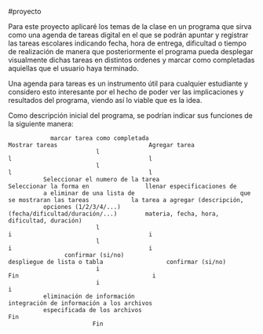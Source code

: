#proyecto

Para este proyecto aplicaré los temas de la clase en un programa que sirva como una agenda de tareas digital en el 
que se podrán apuntar y registrar las tareas escolares indicando fecha, hora de entrega, dificultad o tiempo de
realización de manera que posteriormente el programa pueda desplegar visualmente dichas tareas en distintos ordenes
y marcar como completadas aquiellas que el usuario haya terminado.

Una agenda para tareas es un instrumento útil para cualquier estudiante y considero esto interesante por el hecho
de poder ver las implicaciones y resultados del programa, viendo así lo viable que es la idea.

Como descripción inicial del programa, se podrían indicar sus funciones de la siguiente manera:

                marcar tarea como completada                             Mostrar tareas                          Agregar tarea
                             l                                                  l                                       l
                             l                                                  l                                       l
              Seleccionar el numero de la tarea                       Seleccionar la forma en                llenar especificaciones de
              a eliminar de una lista de                              que se mostraran las tareas            la tarea a agregar (descripción,
              opciones (1/2/3/4/...)                                  (fecha/dificultad/duración/...)        materia, fecha, hora, dificultad, duración)
                             l                                                   i                                       i
                             l                                                   i                                       i
                    confirmar (si/no)                                 despliegue de lista o tabla                  confirmar (si/no)
                             i                                                  Fin                                      i
                             i                                                                                           i
              eliminación de información                                                                     integración de información a los archivos
              especificada de los archivos                                                                              Fin
                            Fin
